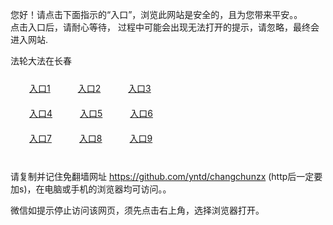 您好！请点击下面指示的“入口”，浏览此网站是安全的，且为您带来平安。。 <br/>
点击入口后，请耐心等待， 过程中可能会出现无法打开的提示，请忽略，最终会进入网站. </br>

法轮大法在长春<br/>
<div style="padding:10px"><a style="margin:20px" target="_blank" href="https://d2zhdqcz7iea3d.cloudfront.net/2Qpsp?wurlybq" id="ccLink1" rel="nofollow">入口1</a> <a target="_blank" style="margin:20px" href="https://d3ucsxhj1p60bb.cloudfront.net/2Qpsp?nvmwtfxf" id="ccLink2" rel="nofollow">入口2</a> <a style="margin:20px" target="_blank" href="https://d29wueqmqh2zi0.cloudfront.net/2Qpsp?vtnbqyc" id="ccLink3" rel="nofollow">入口3</a></div>

<div style="padding:10px" ><a style="margin:20px" target="_blank" href="https://d2zhdqcz7iea3d.cloudfront.net/2Qpsp?wurlybq" id="ccLink4" rel="nofollow">入口4</a> <a style="margin:20px" href="https://d3ucsxhj1p60bb.cloudfront.net/2Qpsp?nvmwtfxf" target="_blank" id="ccLink5" rel="nofollow">入口5</a> <a style="margin:20px" href="https://d29wueqmqh2zi0.cloudfront.net/2Qpsp?vtnbqyc" target="_blank" id="ccLink6" rel="nofollow">入口6</a></div>

<div style="padding:10px"><a style="margin:20px" target="_blank" href="https://d2zhdqcz7iea3d.cloudfront.net/2Qpsp?wurlybq" id="ccLink7" rel="nofollow">入口7</a> <a style="margin:20px" href="https://d3ucsxhj1p60bb.cloudfront.net/2Qpsp?nvmwtfxf" target="_blank" id="ccLink8" rel="nofollow">入口8</a> <a style="margin:20px" target="_blank" href="https://d29wueqmqh2zi0.cloudfront.net/2Qpsp?vtnbqyc" id="ccLink9" rel="nofollow">入口9</a></div>

<br/>



请复制并记住免翻墙网址 https://github.com/yntd/changchunzx (http后一定要加s)，在电脑或手机的浏览器均可访问。。<br/>

微信如提示停止访问该网页，须先点击右上角，选择浏览器打开。
